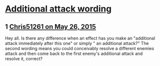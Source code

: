 # [Additional attack wording](https://community.fantasyflightgames.com/topic/178243-additional-attack-wording/)

## 1 [Chris51261 on May 26, 2015](https://community.fantasyflightgames.com/topic/178243-additional-attack-wording/?do=findComment&comment=1636928)

Hey all. Is there any difference when an effect has you make an "additional attack immediately after this one" or simply " an additional attack?" The second wording means you could conceivably resolve a different enemies attack and then come back to the first enemy's additional attack and resolve it, correct?

